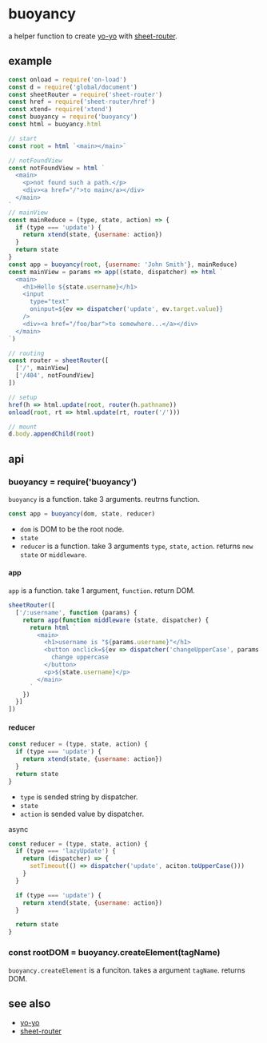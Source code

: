 # buoyancy

a helper function to create [yo-yo](https://www.npmjs.com/package/yo-yo) with [sheet-router](https://www.npmjs.com/package/sheet-routersheet).

## example

```js
const onload = require('on-load')
const d = require('global/document')
const sheetRouter = require('sheet-router')
const href = require('sheet-router/href')
const xtend= require('xtend')
const buoyancy = require('buoyancy')
const html = buoyancy.html

// start
const root = html `<main></main>`

// notFoundView
const notFoundView = html `
  <main>
    <p>not found such a path.</p>
    <div><a href="/">to main</a></div>
  </main>
`
// mainView
const mainReduce = (type, state, action) => {
  if (type === 'update') {
    return xtend(state, {username: action})
  }
  return state
}
const app = buoyancy(root, {username: 'John Smith'}, mainReduce)
const mainView = params => app((state, dispatcher) => html `
  <main>
    <h1>Hello ${state.username}</h1>
    <input
      type="text"
      oninput=${ev => dispatcher('update', ev.target.value)}
    />
    <div><a href="/foo/bar">to somewhere...</a></div>
  </main>
`)

// routing
const router = sheetRouter([
  ['/', mainView]
  ['/404', notFoundView]
])

// setup
href(h => html.update(root, router(h.pathname))
onload(root, rt => html.update(rt, router('/')))

// mount
d.body.appendChild(root)
```

## api

### buoyancy = require('buoyancy')

`buoyancy` is a function. take 3 arguments. reutrns function.

```js
const app = buoyancy(dom, state, reducer)
```

* `dom` is DOM to be the root node.
* `state`
* `reducer` is a function. take 3 arguments `type`, `state`, `action`. returns `new state` or `middleware`.

#### app

`app` is a function. take 1 argument, `function`. return DOM.

```js
sheetRouter([
  ['/:username', function (params) {
    return app(function middleware (state, dispatcher) {
      return html `
        <main>
          <h1>username is "${params.username}"</h1>
          <button onclick=${ev => dispatcher('changeUpperCase', params.userename)}>
            change uppercase
          </button>
          <p>${state.username}</p>
        </main>
      `
    })
  }]
])
```

#### reducer

```js
const reducer = (type, state, action) {
  if (type === 'update') {
    return xtend(state, {username: action})
  }
  return state
}
```

* `type` is sended string by dispatcher.
* `state`
* `action` is sended value by dispatcher.

async

```js
const reducer = (type, state, action) {
  if (type === 'lazyUpdate') {
    return (dispatcher) => {
      setTimeout(() => dispatcher('update', aciton.toUpperCase()))
    }
  }

  if (type === 'update') {
    return xtend(state, {username: action})
  }

  return state
}
```

### 

### const rootDOM = buoyancy.createElement(tagName)

`buoyancy.createElement` is a funciton. takes a argument `tagName`. returns DOM.

## see also

* [yo-yo](https://www.npmjs.com/package/yo-yo)
* [sheet-router](https://www.npmjs.com/package/sheet-routersheet)
